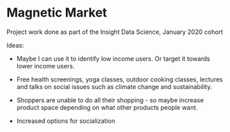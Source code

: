 # Magnetic Market
Project work done as part of the Insight Data Science, January 2020 cohort





Ideas:

* Maybe I can use it to identify low income users. Or target it towards lower income users.

* Free health screenings, yoga classes, outdoor cooking classes, lectures and
talks on social issues such as climate change and sustainability. 

* Shoppers are unable to do all their shopping - so maybe increase product space depending on what other products people want. 

* Increased options for socialization

